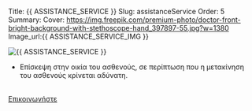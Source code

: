 Title: {{ ASSISTANCE_SERVICE }}
Slug: assistanceService
Order: 5
Summary: 
Cover: https://img.freepik.com/premium-photo/doctor-front-bright-background-with-stethoscope-hand_397897-55.jpg?w=1380
Image_url:{{ ASSISTANCE_SERVICE_IMG }}

<div class="flex-container">
    <div class="flex-item">
        <img src="{{ SITEURL }}/{{ ASSISTANCE_SERVICE_IMG }} " alt="{{ ASSISTANCE_SERVICE }}" />
    </div>
    <div class="flex-item">
        <ul>
            <li>Eπίσκεψη στην οικία του ασθενούς, σε περίπτωση που η μετακίνηση του ασθενούς κρίνεται αδύνατη. </li>  
        </ul>
        <br />
        <a href="{{ SITEURL }}/pages/contact.html" > Επικοινωνήστε </a>
    </div>    
</div>


